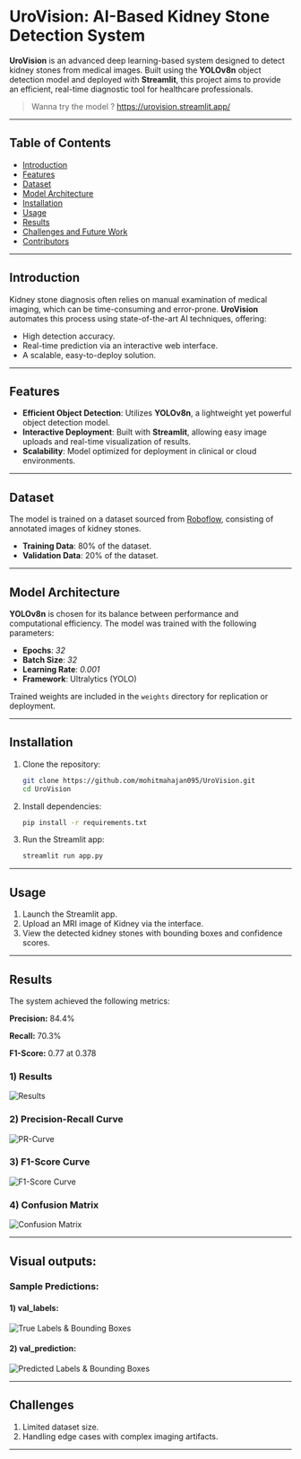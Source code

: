 # UroVision: AI-Based Kidney Stone Detection System  

**UroVision** is an advanced deep learning-based system designed to detect kidney stones from medical images. Built using the **YOLOv8n** object detection model and deployed with **Streamlit**, this project aims to provide an efficient, real-time diagnostic tool for healthcare professionals.

> Wanna try the model ?
> https://urovision.streamlit.app/
---

## Table of Contents  
- [Introduction](#introduction)  
- [Features](#features)  
- [Dataset](#dataset)  
- [Model Architecture](#model-architecture)  
- [Installation](#installation)  
- [Usage](#usage)  
- [Results](#results)  
- [Challenges and Future Work](#challenges-and-future-work)  
- [Contributors](#contributors)  

---

## Introduction  
Kidney stone diagnosis often relies on manual examination of medical imaging, which can be time-consuming and error-prone. **UroVision** automates this process using state-of-the-art AI techniques, offering:  
- High detection accuracy.  
- Real-time prediction via an interactive web interface.  
- A scalable, easy-to-deploy solution.

---

## Features  
- **Efficient Object Detection**: Utilizes **YOLOv8n**, a lightweight yet powerful object detection model.  
- **Interactive Deployment**: Built with **Streamlit**, allowing easy image uploads and real-time visualization of results.  
- **Scalability**: Model optimized for deployment in clinical or cloud environments.

---

## Dataset  
The model is trained on a dataset sourced from [Roboflow](https://universe.roboflow.com/forsuccess/kidneydetection-k9dju), consisting of annotated images of kidney stones.  
- **Training Data**: 80% of the dataset.  
- **Validation Data**: 20% of the dataset.

---

## Model Architecture  
**YOLOv8n** is chosen for its balance between performance and computational efficiency. The model was trained with the following parameters:  
- **Epochs**: *32*  
- **Batch Size**: *32*  
- **Learning Rate**: *0.001*  
- **Framework**: Ultralytics (YOLO)  

Trained weights are included in the `weights` directory for replication or deployment.

---

## Installation  
1. Clone the repository:  
   ```bash
   git clone https://github.com/mohitmahajan095/UroVision.git
   cd UroVision
   
2. Install dependencies:
   ```bash
   pip install -r requirements.txt

3. Run the Streamlit app:
   ```bash
   streamlit run app.py

---

## Usage
1. Launch the Streamlit app.
2. Upload an MRI image of Kidney via the interface.
3. View the detected kidney stones with bounding boxes and confidence scores.

---

## Results
The system achieved the following metrics:

**Precision:** 84.4%

**Recall:** 70.3%

**F1-Score:** 0.77 at 0.378

### 1) Results
![Results](https://github.com/mohitmahajan095/UroVision_-Kidney_Stone_Dection_System-/blob/main/Model/results.png?raw=true)

### 2) Precision-Recall Curve
![PR-Curve](https://github.com/mohitmahajan095/UroVision_-Kidney_Stone_Dection_System-/blob/main/Model/PR_curve.png?raw=true)

### 3) F1-Score Curve
![F1-Score Curve](https://github.com/mohitmahajan095/UroVision_-Kidney_Stone_Dection_System-/blob/main/Model/F1_curve.png?raw=true)

### 4) Confusion Matrix
![Confusion Matrix](https://github.com/mohitmahajan095/UroVision_-Kidney_Stone_Dection_System-/blob/main/Model/confusion_matrix.png?raw=true)

---

## Visual outputs:

### Sample Predictions:
   #### 1) val_labels:
   ![True Labels & Bounding Boxes](https://github.com/mohitmahajan095/UroVision_-Kidney_Stone_Dection_System-/blob/main/Model/val_batch1_labels.jpg?raw=true)
   
   #### 2) val_prediction:
   ![Predicted Labels & Bounding Boxes](https://github.com/mohitmahajan095/UroVision_-Kidney_Stone_Dection_System-/blob/main/Model/val_batch1_pred.jpg?raw=true)

---

## Challenges
1. Limited dataset size.
2. Handling edge cases with complex imaging artifacts.

---